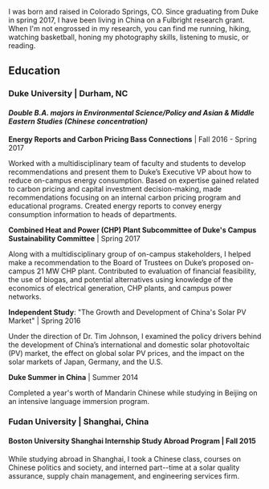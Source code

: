 I was born and raised in Colorado Springs, CO. Since graduating from Duke in spring 2017, I have been living in China on a Fulbright research grant. When I'm not engrossed in my research, you can find me running, hiking, watching basketball, honing my photography skills, listening to music, or reading.

## Education

### Duke University | Durham, NC
#### _Double B.A. majors in Environmental Science/Policy and Asian & Middle Eastern Studies (Chinese concentration)_

**Energy Reports and Carbon Pricing Bass Connections** | Fall 2016 - Spring 2017

Worked with a multidisciplinary team of faculty and students to develop recommendations and present them to Duke’s Executive VP about how to reduce on-campus energy consumption. Based on expertise gained related to carbon pricing and capital investment decision-making, made recommendations focusing on an internal carbon pricing program and educational programs. Created energy reports to convey energy consumption information to heads of departments. 

**Combined Heat and Power (CHP) Plant Subcommittee of Duke's Campus Sustainability Committee** | Spring 2017

Along with a multidisciplinary group of on-campus stakeholders, I helped make a recommendation to the Board of Trustees on Duke’s proposed on-campus 21 MW CHP plant. Contributed to evaluation of financial feasibility, the use of biogas, and potential alternatives using knowledge of the economics of electrical generation, CHP plants, and campus power networks.

**Independent Study**: "The Growth and Development of China's Solar PV Market" | Spring 2016

Under the direction of Dr. Tim Johnson, I examined the policy drivers behind the development of China’s international and domestic solar photovoltaic (PV) market, the effect on global solar PV prices, and the impact on the solar markets of Japan, Germany, and the U.S.

**Duke Summer in China** | Summer 2014

Completed a year's worth of Mandarin Chinese while studying in Beijing on an intensive language immersion program.

### Fudan University | Shanghai, China
#### Boston University Shanghai Internship Study Abroad Program | Fall 2015

While studying abroad in Shanghai, I took a Chinese class, courses on Chinese politics and society, and interned part--time at a solar quality assurance, supply chain management, and engineering services firm.
